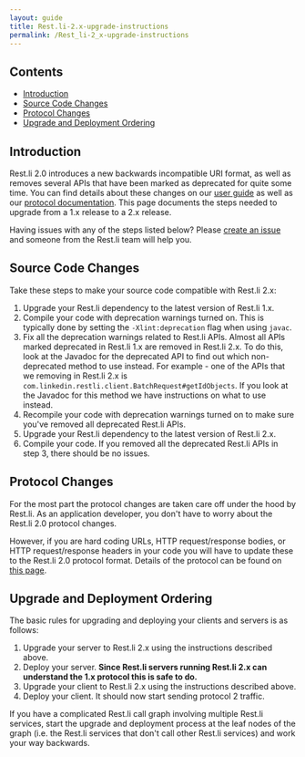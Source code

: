 ```yaml
---
layout: guide
title: Rest.li-2.x-upgrade-instructions
permalink: /Rest_li-2_x-upgrade-instructions
---
```


## Contents

* [Introduction](https://github.com/linkedin/rest.li/wiki/Rest.li-2.x-upgrade-instructions#introduction)
* [Source Code Changes](https://github.com/linkedin/rest.li/wiki/Rest.li-2.x-upgrade-instructions#source-code-changes)
* [Protocol Changes](https://github.com/linkedin/rest.li/wiki/Rest.li-2.x-upgrade-instructions#protocol-changes)
* [Upgrade and Deployment Ordering](https://github.com/linkedin/rest.li/wiki/Rest.li-2.x-upgrade-instructions#upgrade-and-deployment-ordering)

## Introduction

Rest.li 2.0 introduces a new backwards incompatible URI format, as well as removes several APIs that have been marked as deprecated for quite some time. You can find details about these changes on our [user guide](https://github.com/linkedin/rest.li/wiki/Rest.li-User-Guide) as well as our [protocol documentation](https://github.com/linkedin/rest.li/wiki/Rest.li-Protocol). This page documents the steps needed to upgrade from a 1.x release to a 2.x release.

Having issues with any of the steps listed below? Please [create an issue](https://github.com/linkedin/rest.li/issues) and someone from the Rest.li team will help you.

## Source Code Changes

Take these steps to make your source code compatible with Rest.li 2.x:

1. Upgrade your Rest.li dependency to the latest version of Rest.li 1.x.
2. Compile your code with deprecation warnings turned on. This is typically done by setting the `-Xlint:deprecation` flag when using `javac`. 
3. Fix all the deprecation warnings related to Rest.li APIs. Almost all APIs marked deprecated in Rest.li 1.x are removed in Rest.li 2.x. To do this, look at the Javadoc for the deprecated API to find out which non-deprecated method to use instead. For example - one of the APIs that we removing in Rest.li 2.x is `com.linkedin.restli.client.BatchRequest#getIdObjects`. If you look at the Javadoc for this method we have instructions on what to use instead.
4. Recompile your code with deprecation warnings turned on to make sure you've removed all deprecated Rest.li APIs. 
5. Upgrade your Rest.li dependency to the latest version of Rest.li 2.x.
6. Compile your code. If you removed all the deprecated Rest.li APIs in step 3, there should be no issues.

## Protocol Changes

For the most part the protocol changes are taken care off under the hood by Rest.li. As an application developer, you don't have to worry about the Rest.li 2.0 protocol changes.

However, if you are hard coding URLs, HTTP request/response bodies, or HTTP request/response headers in your code you will have to update these to the Rest.li 2.0 protocol format. Details of the protocol can be found on [this page](https://github.com/linkedin/rest.li/wiki/Rest.li-Protocol).

## Upgrade and Deployment Ordering

The basic rules for upgrading and deploying your clients and servers is as follows:

1. Upgrade your server to Rest.li 2.x using the instructions described above.
2. Deploy your server. **Since Rest.li servers running Rest.li 2.x can understand the 1.x protocol this is safe to do.**
3. Upgrade your client to Rest.li 2.x using the instructions described above.
4. Deploy your client. It should now start sending protocol 2 traffic.

If you have a complicated Rest.li call graph involving multiple Rest.li services, start the upgrade and deployment process at the leaf nodes of the graph (i.e. the Rest.li services that don't call other Rest.li services) and work your way backwards.